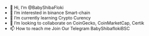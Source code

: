 - 👋 Hi, I’m @BabyShibaFloki
- 👀 I’m interested in binance Smart-chain
- 🌱 I’m currently learning Crypto Curency
- 💞️ I’m looking to collaborate on CoinGecko, CoinMarketCap, Certik
- 📫 How to reach me Join Our Telegram BabyShibaflokiBSC

<!---
BabyShibaFloki/BabyShibaFloki is a ✨ special ✨ repository because its `README.md` (this file) appears on your GitHub profile.
You can click the Preview link to take a look at your changes.
--->
